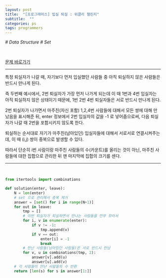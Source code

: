 ```yaml
---
layout: post
title:  "[프로그래머스] 입실 퇴실 : 위클리 챌린지"
subtitle:  ""
categories: ps
tags: programmers
---
```


*# Data Structure # Set*

<br>

[문제 바로가기](https://programmers.co.kr/learn/courses/30/lessons/86048)

---

특정 퇴실자가 나갈 때, 자기보다 먼저 입실했던 사람들 중 아직 퇴실하지 않은 사람들은 반드시 만나게 된다.

즉 두번째 예시에서, 2번 퇴실자가 가장 먼저 나가게 되는데 이 때 1번과 4번 입실자는 아직 퇴실하지 않은 상태이기 때문에, 1번 2번 4번 퇴실자들은 서로 반드시 만나게 된다.

2번 퇴실자가 나가면서 마주친(자신 포함) 1,2,4번 사람들에 대해서 모든 쌍에 대해 만났음을 표시해준 뒤, enter 정보에서 2번 입실자의 값을 -1 로 넣어줌으로써, 다음 퇴실자가 나갈 때 2번을 포함시키지 않도록 한다.

퇴실하는 순서대로 자기가 마주친(남아있던) 입실자들에 대해서 서로서로 연결시켜주는데, 이 때 (i,j) 쌍이 중복으로 발생할 수 있다.

따라서 단순히 i번 사람이랑 마주친 사람들의 수(카운트)를 올리는 것이 아닌, 마주친 사람들에 대한 집합으로 관리한 뒤 맨 마지막에 집합의 크기를 센다.

---
<br>

```python
from itertools import combinations

def solution(enter, leave):
    N = len(enter)
    # set 으로 관리해서 중복 제거
    answer = [set() for i in range(N+1)]
    for out in leave:
        tmp = []
        # 이번 퇴실자가 퇴실하면서 만나는 사람들을 전부 모아서
        for i, v in enumerate(enter):
            if v != -1:
                tmp.append(v)
            if v == out:
                enter[i] = -1
                break
        # 만난 사람들(남아있던 사람들)은 서로 반드시 만남
        for v, u in combinations(tmp, 2):
            answer[v].add(u)
            answer[u].add(v)
    # 각 사람들이 만난 사람들의 수 반환
    return [len(s) for s in answer[1:]]
```
